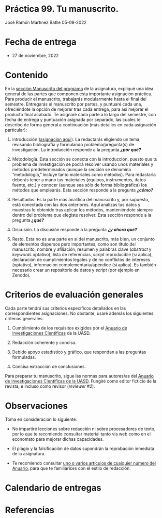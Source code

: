 Práctica 99. Tu manuscrito.
================
José Ramón Martínez Batlle
05-09-2022

# Fecha de entrega

-   27 de noviembre, 2022

# Contenido

En la [sección Manuscrito del
programa](../programa-biogeografia-geo1310.md#manuscrito) de la
asignatura, expliqué una idea general de las partes que componen esta
importante asignación práctica. Para producir el manuscrito, trabajarás
modularmente hasta el final del semestre. Entregarás el manuscrito por
partes, y puntuaré cada una, ofreciéndote la opción de mejorar tras cada
entrega, para así mejorar el producto final acabado. Te asignaré cada
parte a lo largo del semestre, con fecha de entrega y puntuación
asignada por separado, las cuales te describo de forma general a
continuación (más detalles en cada asignación particular):

1.  Introducción ([asignación
    aquí](practica-99-tu-manuscrito-1-introduccion.md)). La redactarás
    eligiendo un tema, revisando bibliografía y formulando
    problema/pregunta(s) de investigación. La introducción responde a la
    pregunta ***¿por qué?***

2.  Metodología. Esta sección se conecta con la introducción, puesto que
    tu problema de investigación se podrá resolver usando unos
    materiales y métodos predeterminados (aunque la sección se denomina
    “metodología,” incluye tanto materiales como métodos). Para
    redactarla deberás tener a mano tus materiales (equipos,
    instrumentos, datos fuente, etc.) y conocer (aunque sea sólo de
    forma bibliográfica) los métodos que emplearás. Esta sección
    responde a la pregunta ***¿cómo?***

3.  Resultados. Es la parte más analítica del manuscrito y, por
    supuesto, está conectada con las dos anteriores. Aquí analizas tus
    datos y muestras lo obtenido tras aplicar los métodos, manteniéndote
    siempre dentro del problema que elegiste resolver. Esta sección
    responde a la pregunta ***¿qué?***

4.  Discusión. La discusión responde a la pregunta ***¿y ahora qué?***

5.  Resto. Esta no es una parte en sí del manuscrito, más bien, un
    conjunto de elementos dispersos pero importantes, como son título
    del manuscrito, nombre y afiliación, resumen y palabras clave
    (*abstract* y *keywords* optativo), lista de referencias, *script*
    reproducible (si aplica), declaración de cumplimientos legales y de
    no conflictos de intereses (optativo), información
    complementaria/apéndice (si aplica). Es también necesario crear un
    repositorio de datos y *script* (por ejemplo en Zenodo).

# Criterios de evaluación generales

Cada parte tendrá sus criterios específicos detallados en las
correspondientes asignaciones. No obstante, usaré además los siguientes
criterios generales:

1.  Cumplimiento de los requisitos exigidos por el [Anuario de
    Investigaciones
    Científicas](https://www.uasd.edu.do/index.php/publicaciones-cientificas)
    de la UASD.

2.  Redacción coherente y concisa.

3.  Debido apoyo estadístico y gráfico, que respondan a las preguntas
    formuladas.

4.  Concisa extracción de conclusiones.

Para preparar tu manuscrito, sigue las normas para autores/as del
[Anuario de Investigaciones Científicas de la
UASD](../docs/instrucciones-para-autores-anuario-investigaciones-cientificas-UASD.pdf).
Fungiré como editor ficticio de la revista, e incluso como revisor
(*reviewer \#2*).

# Observaciones

Toma en consideración lo siguiente:

-   No impartiré lecciones sobre redacción ni sobre procesadores de
    texto, por lo que te recomiendo consultar material tanto vía web
    como en el economato para mejorar dichas capacidades.

-   El plagio y la falsificación de datos supondrán la reprobación
    inmediata de la asignatura.

-   Te recomiendo consultar [uno o varios artículos de cualquier número
    del
    Anuario](https://www.uasd.edu.do/index.php/publicaciones-cientificas),
    para que te familiarices con el estilo de redacción.

# Calendario de entregas

# Referencias
